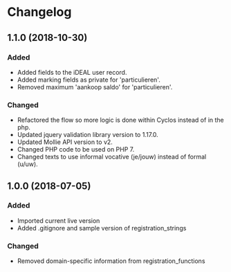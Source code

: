 # Changelog
## 1.1.0 (2018-10-30)
### Added
<ul>
	<li>Added fields to the iDEAL user record.</li>
	<li>Added marking fields as private for 'particulieren'.</li>
	<li>Removed maximum 'aankoop saldo' for 'particulieren'.</li>
</ul>

### Changed
<ul>
	<li>Refactored the flow so more logic is done within Cyclos instead of in the php.</li>
	<li>Updated jquery validation library version to 1.17.0.</li>
	<li>Updated Mollie API version to v2.</li>
	<li>Changed PHP code to be used on PHP 7.</li>
	<li>Changed texts to use informal vocative (je/jouw) instead of formal (u/uw).</li>
</ul>

## 1.0.0 (2018-07-05)
### Added
<ul>
	<li>Imported current live version</li>
	<li>Added .gitignore and sample version of registration_strings</li>
</ul>

### Changed
<ul>
	<li>Removed domain-specific information from registration_functions</li>
</ul>
